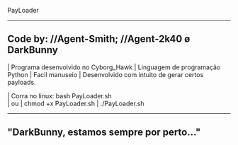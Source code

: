   PayLoader

  -----------------------------------------------------
  Code by: //Agent-Smith;
	   //Agent-2k40 
  ø DarkBunny
  -----------------------------------------------------

  | Programa desenvolvido no Cyborg_Hawk
  | Linguagem de programação Python
  | Facil manuseio
  | Desenvolvido com intuito de gerar certos payloads.


  | Corra no linux: bash PayLoader.sh	
  | ou 
  | chmod +x PayLoader.sh
  | ./PayLoader.sh
 
  -----------------------------------------------------
  "DarkBunny, estamos sempre por perto..."
  -----------------------------------------------------

